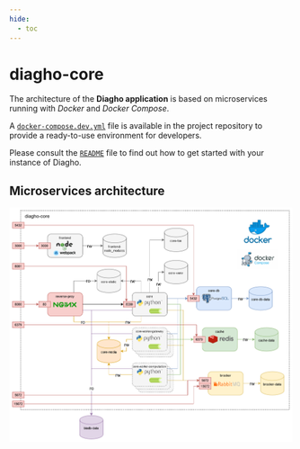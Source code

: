 ```yaml
---
hide:
  - toc
---
```


# diagho-core

The architecture of the __Diagho application__ is based on microservices running with _Docker_ and _Docker Compose_.

A [`docker-compose.dev.yml`](https://github.com/DiaghoProject/diagho-core/blob/main/docker-compose.dev.yml) file is available in the project repository to provide a ready-to-use environment for developers.

Please consult the [`README`](https://github.com/DiaghoProject/diagho-core) file to find out how to get started with your instance of Diagho.

## Microservices architecture

![diagho-core_architecture.png](images/diagho-core_architecture.png)
